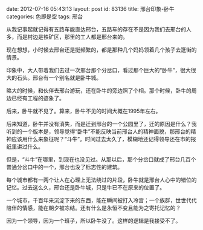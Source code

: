 date: 2012-07-16 05:43:13
layout: post
id: 83136
title: 邢台印象-卧牛
categories: 色即是空
tags: 邢台

从我记事起就记得有五路车能直达邢台，五路车的存在不是因为我们去邢台的人多，而是村边是铁矿区，那里的工人都是邢台来的。

现在想想，小时候去邢台还是挺频繁的，都是那种几个妈妈领着几个孩子去逛街的情景。

印象中，大人带着我们去过一次邢台那个分岔口，看过那个巨大的“卧牛”，很大很大的石头。邢台有一个别名就是卧牛城。

略大的时候，和伙伴去邢台游玩，还在卧牛的旁边照了个相。那个时候，卧牛的周边已经有工程的迹象了。

后来，卧牛就不见了。算来，卧牛不见的时间大概在1995年左右。

后来知道，卧牛并没有消失，而是迁到邢台的一个公园里了，迁的原因是什么？我听到的一个版本是，领导觉得“卧牛”不能反映当前邢台人的精神面貌，那邢台的精神应该用什么来象征呢？“斗牛”。时间过去太久了，模糊地还记得领导还在市的报纸里讲过什么。

但是，“斗牛”在哪里，到现在也没见过。从那以后，那个分岔口就成了邢台几百个普通分岔口中的一个，邢台也没了标志性的建筑。

每个城市都有一两个让人在心理上无法绕过的片段，卧牛就是邢台人心中的错位的记忆。过去这么久，邢台还是卧牛城，只是牛已不在原来的位置了。

一个城市，千百年来沉淀下来的东西，能在瞬间被打入冷宫；一个族群，世世代代陪伴的情感，能在朝夕被冻结。还有什么是永恒不变且能为之寄托记忆的？

因为一个领导，因为一个班子，所以卧牛没了。这样的逻辑是我接受不了。

